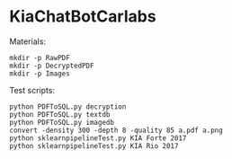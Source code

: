 # KiaChatBotCarlabs
Materials:
```
mkdir -p RawPDF
mkdir -p DecryptedPDF
mkdir -p Images
```

Test scripts:
```
python PDFToSQL.py decryption
python PDFToSQL.py textdb
python PDFToSQL.py imagedb
convert -density 300 -depth 8 -quality 85 a.pdf a.png
python sklearnpipelineTest.py KIA Forte 2017
python sklearnpipelineTest.py KIA Rio 2017
```
